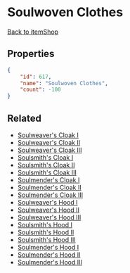 # Soulwoven Clothes

<no description available>

[Back to itemShop](../item-shops.md)

## Properties

```json
{
    "id": 617,
    "name": "Soulwoven Clothes",
    "count": -100
}
```

## Related

- [Soulweaver's Cloak I](../items/18650-soulweaver-s-cloak-i.md)
- [Soulweaver's Cloak II](../items/18651-soulweaver-s-cloak-ii.md)
- [Soulweaver's Cloak III](../items/18652-soulweaver-s-cloak-iii.md)
- [Soulsmith's Cloak I](../items/18653-soulsmith-s-cloak-i.md)
- [Soulsmith's Cloak II](../items/18654-soulsmith-s-cloak-ii.md)
- [Soulsmith's Cloak III](../items/18655-soulsmith-s-cloak-iii.md)
- [Soulmender's Cloak I](../items/18656-soulmender-s-cloak-i.md)
- [Soulmender's Cloak II](../items/18657-soulmender-s-cloak-ii.md)
- [Soulmender's Cloak III](../items/18658-soulmender-s-cloak-iii.md)
- [Soulweaver's Hood I](../items/18662-soulweaver-s-hood-i.md)
- [Soulweaver's Hood II](../items/18663-soulweaver-s-hood-ii.md)
- [Soulweaver's Hood III](../items/18664-soulweaver-s-hood-iii.md)
- [Soulsmith's Hood I](../items/18665-soulsmith-s-hood-i.md)
- [Soulsmith's Hood II](../items/18666-soulsmith-s-hood-ii.md)
- [Soulsmith's Hood III](../items/18667-soulsmith-s-hood-iii.md)
- [Soulmender's Hood I](../items/18668-soulmender-s-hood-i.md)
- [Soulmender's Hood II](../items/18669-soulmender-s-hood-ii.md)
- [Soulmender's Hood III](../items/18670-soulmender-s-hood-iii.md)

